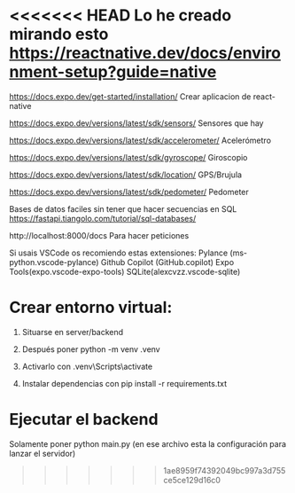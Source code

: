 <<<<<<< HEAD
Lo he creado mirando esto https://reactnative.dev/docs/environment-setup?guide=native
=======
https://docs.expo.dev/get-started/installation/ Crear aplicacion de react-native

https://docs.expo.dev/versions/latest/sdk/sensors/ Sensores que hay

https://docs.expo.dev/versions/latest/sdk/accelerometer/ Acelerómetro

https://docs.expo.dev/versions/latest/sdk/gyroscope/ Giroscopio

https://docs.expo.dev/versions/latest/sdk/location/ GPS/Brujula

https://docs.expo.dev/versions/latest/sdk/pedometer/ Pedometer

Bases de datos faciles sin tener que hacer secuencias en SQL
https://fastapi.tiangolo.com/tutorial/sql-databases/

http://localhost:8000/docs Para hacer peticiones

Si usais VSCode os recomiendo estas extensiones:
Pylance (ms-python.vscode-pylance)
Github Copilot (GitHub.copilot)
Expo Tools(expo.vscode-expo-tools)
SQLite(alexcvzz.vscode-sqlite)

# Crear entorno virtual:

1. Situarse en server/backend

2. Después poner python -m venv .venv

3. Activarlo con .venv\Scripts\activate

4. Instalar dependencias con pip install -r requirements.txt

# Ejecutar el backend

Solamente poner python main.py (en ese archivo esta la configuración para lanzar el servidor)
>>>>>>> 1ae8959f74392049bc997a3d755ce5ce129d16c0
